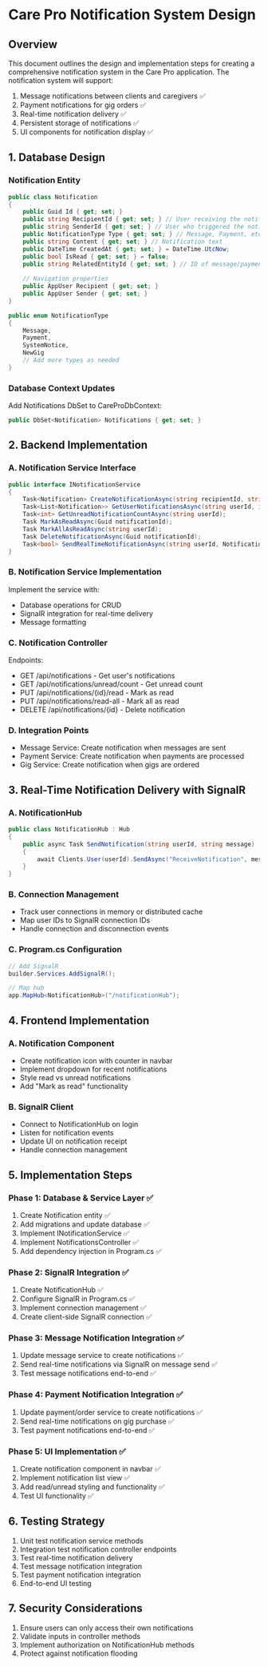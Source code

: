 # Care Pro Notification System Design

## Overview
This document outlines the design and implementation steps for creating a comprehensive notification system in the Care Pro application. The notification system will support:

1. Message notifications between clients and caregivers ✅
2. Payment notifications for gig orders ✅
3. Real-time notification delivery ✅
4. Persistent storage of notifications ✅
5. UI components for notification display ✅

## 1. Database Design

### Notification Entity
```csharp
public class Notification
{
    public Guid Id { get; set; }
    public string RecipientId { get; set; } // User receiving the notification
    public string SenderId { get; set; } // User who triggered the notification (optional)
    public NotificationType Type { get; set; } // Message, Payment, etc.
    public string Content { get; set; } // Notification text
    public DateTime CreatedAt { get; set; } = DateTime.UtcNow;
    public bool IsRead { get; set; } = false;
    public string RelatedEntityId { get; set; } // ID of message/payment/gig
    
    // Navigation properties
    public AppUser Recipient { get; set; }
    public AppUser Sender { get; set; }
}

public enum NotificationType
{
    Message,
    Payment,
    SystemNotice,
    NewGig
    // Add more types as needed
}
```

### Database Context Updates
Add Notifications DbSet to CareProDbContext:

```csharp
public DbSet<Notification> Notifications { get; set; }
```

## 2. Backend Implementation

### A. Notification Service Interface
```csharp
public interface INotificationService
{
    Task<Notification> CreateNotificationAsync(string recipientId, string senderId, NotificationType type, string content, string relatedEntityId);
    Task<List<Notification>> GetUserNotificationsAsync(string userId, int page = 1, int pageSize = 10);
    Task<int> GetUnreadNotificationCountAsync(string userId);
    Task MarkAsReadAsync(Guid notificationId);
    Task MarkAllAsReadAsync(string userId);
    Task DeleteNotificationAsync(Guid notificationId);
    Task<bool> SendRealTimeNotificationAsync(string userId, Notification notification);
}
```

### B. Notification Service Implementation
Implement the service with:
- Database operations for CRUD
- SignalR integration for real-time delivery
- Message formatting

### C. Notification Controller
Endpoints:
- GET /api/notifications - Get user's notifications
- GET /api/notifications/unread/count - Get unread count
- PUT /api/notifications/{id}/read - Mark as read
- PUT /api/notifications/read-all - Mark all as read
- DELETE /api/notifications/{id} - Delete notification

### D. Integration Points
- Message Service: Create notification when messages are sent
- Payment Service: Create notification when payments are processed
- Gig Service: Create notification when gigs are ordered

## 3. Real-Time Notification Delivery with SignalR

### A. NotificationHub
```csharp
public class NotificationHub : Hub
{
    public async Task SendNotification(string userId, string message)
    {
        await Clients.User(userId).SendAsync("ReceiveNotification", message);
    }
}
```

### B. Connection Management
- Track user connections in memory or distributed cache
- Map user IDs to SignalR connection IDs
- Handle connection and disconnection events

### C. Program.cs Configuration
```csharp
// Add SignalR
builder.Services.AddSignalR();

// Map hub
app.MapHub<NotificationHub>("/notificationHub");
```

## 4. Frontend Implementation

### A. Notification Component
- Create notification icon with counter in navbar
- Implement dropdown for recent notifications
- Style read vs unread notifications
- Add "Mark as read" functionality

### B. SignalR Client
- Connect to NotificationHub on login
- Listen for notification events
- Update UI on notification receipt
- Handle connection management

## 5. Implementation Steps

### Phase 1: Database & Service Layer ✅
1. Create Notification entity ✅
2. Add migrations and update database ✅
3. Implement INotificationService ✅
4. Implement NotificationsController ✅
5. Add dependency injection in Program.cs ✅

### Phase 2: SignalR Integration ✅
1. Create NotificationHub ✅
2. Configure SignalR in Program.cs ✅
3. Implement connection management ✅
4. Create client-side SignalR connection ✅

### Phase 3: Message Notification Integration ✅
1. Update message service to create notifications ✅
2. Send real-time notifications via SignalR on message send ✅
3. Test message notifications end-to-end ✅

### Phase 4: Payment Notification Integration ✅
1. Update payment/order service to create notifications ✅
2. Send real-time notifications on gig purchase ✅
3. Test payment notifications end-to-end ✅

### Phase 5: UI Implementation ✅
1. Create notification component in navbar ✅
2. Implement notification list view ✅
3. Add read/unread styling and functionality ✅
4. Test UI functionality ✅

## 6. Testing Strategy
1. Unit test notification service methods
2. Integration test notification controller endpoints
3. Test real-time notification delivery
4. Test message notification integration
5. Test payment notification integration
6. End-to-end UI testing

## 7. Security Considerations
1. Ensure users can only access their own notifications
2. Validate inputs in controller methods
3. Implement authorization on NotificationHub methods
4. Protect against notification flooding
